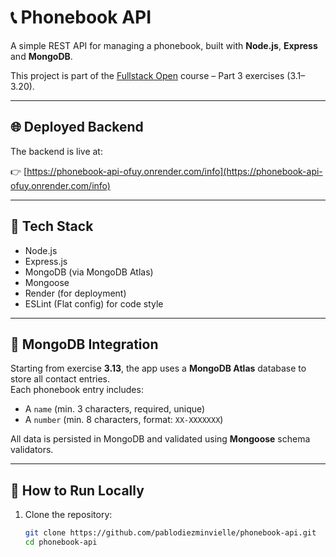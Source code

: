 # 📞 Phonebook API

A simple REST API for managing a phonebook, built with **Node.js**, **Express** and **MongoDB**.

This project is part of the [Fullstack Open](https://fullstackopen.com/en/) course – Part 3 exercises (3.1–3.20).

---

## 🌐 Deployed Backend

The backend is live at:

👉 [https://phonebook-api-ofuy.onrender.com/info](https://phonebook-api-ofuy.onrender.com/info)

---

## 🧩 Tech Stack

- Node.js
- Express.js
- MongoDB (via MongoDB Atlas)
- Mongoose
- Render (for deployment)
- ESLint (Flat config) for code style

---

## 💾 MongoDB Integration

Starting from exercise **3.13**, the app uses a **MongoDB Atlas** database to store all contact entries.  
Each phonebook entry includes:

- A `name` (min. 3 characters, required, unique)
- A `number` (min. 8 characters, format: `XX-XXXXXXX`)

All data is persisted in MongoDB and validated using **Mongoose** schema validators.

---

## 🚀 How to Run Locally

1. Clone the repository:
   ```bash
   git clone https://github.com/pablodiezminvielle/phonebook-api.git
   cd phonebook-api
